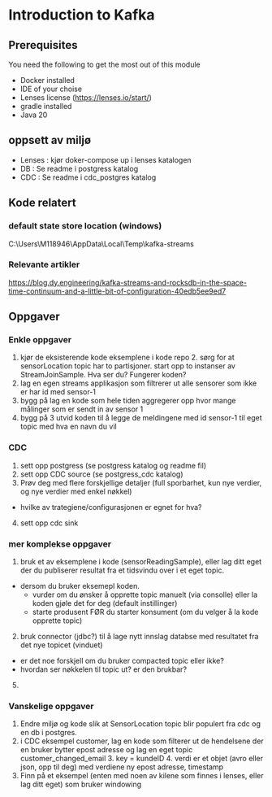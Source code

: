 

# Introduction to Kafka

## Prerequisites
You need the following to get the most out of this module
- Docker installed
- IDE of  your choise
- Lenses license (https://lenses.io/start/)
- gradle installed
- Java 20


## oppsett av miljø
* Lenses : kjør doker-compose up i lenses katalogen
* DB : Se readme i postgress katalog
* CDC : Se readme i cdc_postgres katalog


## Kode relatert 

### default state store location (windows)
C:\Users\M118946\AppData\Local\Temp\kafka-streams
### Relevante artikler
https://blog.dy.engineering/kafka-streams-and-rocksdb-in-the-space-time-continuum-and-a-little-bit-of-configuration-40edb5ee9ed7


## Oppgaver
### Enkle oppgaver
1. kjør de eksisterende kode eksemplene i kode repo
   2. sørg for at sensorLocation topic har to partisjoner. start opp to instanser av StreamJoinSample. Hva ser du? Fungerer koden?
2. lag en egen streams applikasjon som filtrerer ut alle sensorer som ikke er har id med sensor-1
3. bygg på  lag en kode som hele tiden aggregerer opp hvor mange målinger som er sendt in av sensor 1
4. bygg på 3 utvid koden til å legge de meldingene med id sensor-1 til eget topic med hva en navn du vil

### CDC 
1. sett opp postgress (se postgress katalog og readme fil)
2. sett opp CDC source (se postgress_cdc katalog)
3. Prøv deg med flere forskjellige detaljer (full sporbarhet, kun nye verdier, og nye verdier med enkel nøkkel)
 - hvilke av trategiene/configurasjonen er egnet for hva?
4. sett opp cdc sink

### mer komplekse oppgaver
1. bruk et av eksemplene i kode (sensorReadingSample), eller lag ditt eget der du publiserer resultat fra et tidsvindu over i et eget topic.
  - dersom du bruker eksemepl koden.
    - vurder om du ønsker å opprette topic manuelt (via consolle) eller la koden gjøle det for deg (default instillinger)
    - starte produsent FØR du starter konsument (om du velger å la kode opprette topic)
2. bruk connector (jdbc?) til å lage nytt innslag  databse med resultatet fra det nye topicet (vinduet)
  - er det noe forskjell om du bruker compacted topic eller ikke? 
  - hvordan ser nøkkelen til topic ut? er den brukbar?
5. 
### Vanskelige oppgaver
1. Endre miljø og kode slik at SensorLocation topic blir populert fra cdc og en db i postgres.
2. i CDC eksempel customer, lag en kode som filterer ut de hendelsene der en bruker bytter epost adresse og lag en eget topic customer_changed_email
   3. key = kundeID
   4. verdi er et objet (avro eller json, opp til deg) med verdiene ny epost adresse, timestamp
3. Finn på et eksempel (enten med noen av kilene som finnes i lenses, eller lag ditt eget) som bruker windowing


